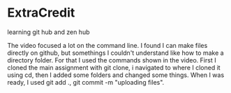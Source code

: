 # ExtraCredit
learning git hub and zen hub


The video focused a lot on the command line.  I found I can make files directly on github, but somethings I couldn't understand like how to make a directory folder.  For that I used the commands shown in the video.  First I cloned the main assignment with git clone, i navigated to where I cloned it using cd, then I added some folders and changed some things.  When I was ready, I used git add ., git commit -m "uploading files".
